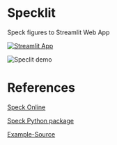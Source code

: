 # Specklit
Speck figures to Streamlit Web App

[![Streamlit App](https://static.streamlit.io/badges/streamlit_badge_black_white.svg)](https://share.streamlit.io/avrabyt/specklit/main/app.py)

![Speclit demo](https://github.com/avrabyt/Specklit/blob/main/SpeckLit_demo.gif)

# References

[Speck Online](http://wwwtyro.github.io/speck/)

[Speck Python package](https://pypi.org/project/ipyspeck/)

[Example-Source](https://github.com/wwwtyro/speck/tree/gh-pages/static/samples)
